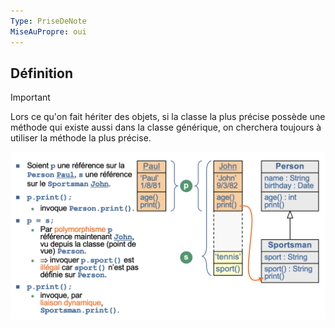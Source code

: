 ```yaml
---
Type: PriseDeNote
MiseAuPropre: oui
---
```

## Définition
>[!important]
>Lors ce qu'on fait hériter des objets, si la classe la plus précise possède une méthode qui existe aussi dans la classe générique, on cherchera toujours à utiliser la méthode la plus précise.

![](S0/PiecesJointes/Pastedimage20230927135745.png)
